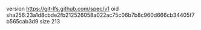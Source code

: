 version https://git-lfs.github.com/spec/v1
oid sha256:23a1d8cbde2fb212526058a022ac75c06b7b8c960d666cb34405f7b565cab3d9
size 213
